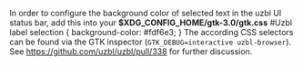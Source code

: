 In order to configure the background color of selected text in the uzbl
UI status bar, add this into your
**\$XDG\_CONFIG\_HOME/gtk-3.0/gtk.css**
    #Uzbl label selection {
      background-color: #fdf6e3;
    }
The according CSS selectors can be found via the GTK inspector
(`GTK_DEBUG=interactive uzbl-browser`).
See https://github.com/uzbl/uzbl/pull/338 for further discussion.

